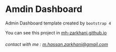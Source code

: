 # Amdin Dashboard

Admin Dashboard template created by `bootstrap 4`

You can see this project in [mh-zarkhani.github.io](https://mh-zarkhani.github.io/Admin-Dashboard)

###### contact with me : m.hassan.zarkhani@gmail.com

